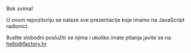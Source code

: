 Bok svima! 

U ovom repozitoriju se nalaze sve prezentacije koje imamo na JavaScript radionici. 

Budite slobodni poslužiti se njima i ukoliko imate pitanja javite se na hello@factory.hr

